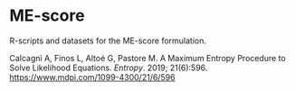 # ME-score
R-scripts and datasets for the ME-score formulation.

Calcagnì A, Finos L, Altoé G, Pastore M. A Maximum Entropy Procedure to Solve Likelihood Equations. <i>Entropy</i>. 2019; 21(6):596. https://www.mdpi.com/1099-4300/21/6/596
